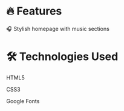 # 🔥 Features
🎧 Stylish homepage with music sections

# 🛠️ Technologies Used
HTML5

CSS3

Google Fonts 


